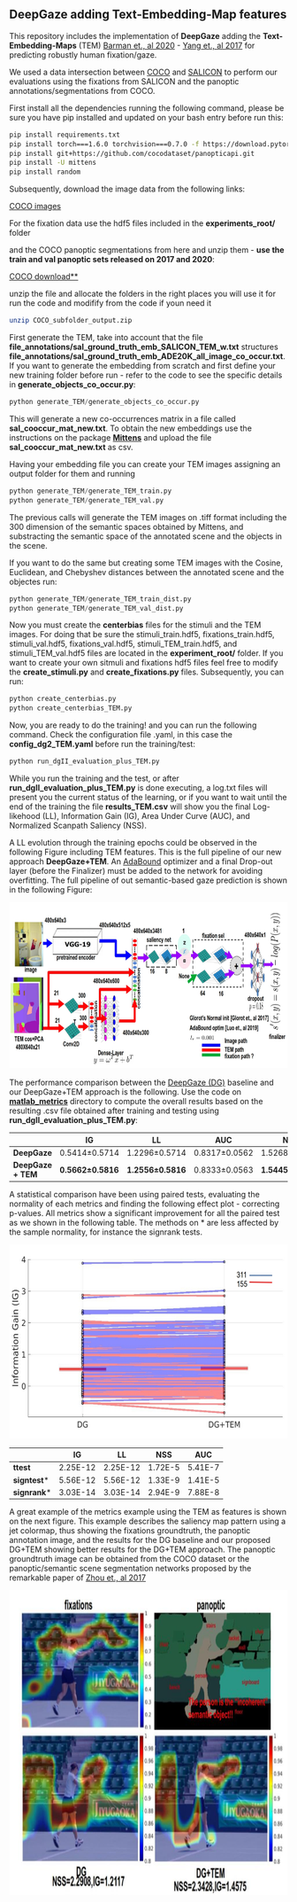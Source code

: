 ## DeepGaze adding Text-Embedding-Map features
This repository includes the implementation of **DeepGaze** adding the **Text-Embedding-Maps** (TEM) [Barman et., al 2020](https://arxiv.org/abs/2002.06144) - [Yang et., al 2017](https://openaccess.thecvf.com/content_cvpr_2017/html/Yang_Learning_to_Extract_CVPR_2017_paper.html) for predicting robustly human fixation/gaze.

We used a data intersection between [COCO](https://cocodataset.org/#home) and [SALICON](http://salicon.net/) to perform our evaluations using the fixations from SALICON and the panoptic annotations/segmentations from COCO.

First install all the dependencies running the following command, please be sure you have pip installed and updated on your bash entry before run this:
```bash
pip install requirements.txt
pip install torch===1.6.0 torchvision===0.7.0 -f https://download.pytorch.org/whl/torch_stable.html
pip install git+https://github.com/cocodataset/panopticapi.git
pip install -U mittens
pip install random
```
Subsequently, download the image data from the following links:

[COCO images](https://drive.google.com/u/0/uc?id=1RM4gXlSIic22HvYHaS5XOGmjcLDSUiUv&export=download)

For the fixation data use the hdf5 files included in the **experiments_root/** folder

and the COCO panoptic segmentations from here and unzip them - **use the train and val panoptic sets released on 2017 and 2020**:

[COCO download**](https://cocodataset.org/#download)


unzip the file and allocate the folders in the right places you will use it for run the code and modifify from the code if youn need it
```bash
unzip COCO_subfolder_output.zip
```
First generate the TEM, take into account that the file **file_annotations/sal_ground_truth_emb_SALICON_TEM_w.txt** structures **file_annotations/sal_ground_truth_emb_ADE20K_all_image_co_occur.txt**. If you want to generate the embedding from scratch and first define your new training folder before run - refer to the code to see the specific details in **generate_objects_co_occur.py**:
```python
python generate_TEM/generate_objects_co_occur.py
```
This will generate a new co-occurrences matrix in a file called **sal_cooccur_mat_new.txt**. To obtain the new embeddings use the instructions on the package **[Mittens](https://github.com/roamanalytics/mittens)** and upload the file **sal_cooccur_mat_new.txt** as csv.

Having your embedding file you can create your TEM images assigning an output folder for them and running

```python
python generate_TEM/generate_TEM_train.py
python generate_TEM/generate_TEM_val.py
```
The previous calls will generate the TEM images on .tiff format including the 300 dimension of the semantic spaces obtained by Mittens, and substracting the semantic space of the annotated scene and the objects in the scene. 

If you want to do the same but creating some TEM images with the Cosine, Euclidean, and Chebyshev distances between the annotated scene and the objectes run:
```python
python generate_TEM/generate_TEM_train_dist.py
python generate_TEM/generate_TEM_val_dist.py
```

Now you must create the **centerbias** files for the stimuli and the TEM images. For doing that be sure the stimuli_train.hdf5, fixations_train.hdf5, stimuli_val.hdf5, fixations_val.hdf5, stimuli_TEM_train.hdf5, and stimuli_TEM_val.hdf5 files are located in the **experiment_root/** folder. If you want to create your own sitmuli and fixations hdf5 files feel free to modify the **create_stimuli.py** and **create_fixations.py** files. Subsequently, you can run: 
```python
python create_centerbias.py
python create_centerbias_TEM.py
```
Now, you are ready to do the training! and you can run the following command. Check the configuration file .yaml, in this case the **config_dg2_TEM.yaml** before run the training/test:
```python
python run_dgII_evaluation_plus_TEM.py
```
While you run the training and the test, or after **run_dgII_evaluation_plus_TEM.py** is done executing, a log.txt files will present you the current status of the learning, or if you want to wait until the end of the training  the file **results_TEM.csv** will show you the final Log-likehood (LL), Information Gain (IG), Area Under Curve (AUC), and Normalized Scanpath Saliency (NSS).  

A LL evolution through the training epochs could be observed in the following Figure including TEM features. This is the full pipeline of our new approach **DeepGaze+TEM**. An [AdaBound](https://github.com/Luolc/AdaBound) optimizer and a final Drop-out layer (before the Finalizer) must be added to the network for avoiding overfitting. The full pipeline of out semantic-based gaze prediction is shown in the following Figure:

<img src="https://github.com/meiyor/DeepGaze-Text-Embedding-Map/blob/main/pipeline_def_new_no_scan.jpg" width="1100" height="300">

The performance comparison between the [DeepGaze (DG)](https://github.com/matthias-k/deepgaze_pytorch) baseline and our DeepGaze+TEM approach is the following. Use the code on [**matlab_metrics**](https://github.com/meiyor/DeepGaze-Text-Embedding-Map/tree/main/matlab_metrics) directory to compute the overall results based on the resulting .csv file obtained after training and testing using **run_dgII_evaluation_plus_TEM.py**:

|   | **IG** | **LL** | **AUC** | **NSS** | 
| ------------- | ------------- |  ------------- | ------------- |  ------------- |
| **DeepGaze**  | 0.5414±0.5714 | 1.2296±0.5714 | 0.8317±0.0562 | 1.5268±0.7245 |
| **DeepGaze + TEM**  | **0.5662±0.5816** | **1.2556±0.5816** | 0.8333±0.0563 | **1.5445±0.7661** | 

A statistical comparison have been using paired tests, evaluating the normality of each metrics and finding the following effect plot - correcting p-values.
All metrics show a significant improvement for all the paired test as we shown in the following table. The methods on * are less affected by the sample normality, for instance the signrank tests.

<img src="https://github.com/meiyor/DeepGaze-Text-Embedding-Map/blob/main/plot_effect_IG.jpg" width="750" height="350">

|   | **IG** | **LL** | **NSS** | **AUC** | 
| ------------- | ------------- |  ------------- | ------------- |  ------------- |
| **ttest**  | 2.25E-12 | 2.25E-12 | 1.72E-5 | 5.41E-7 |
| **signtest***  | 5.56E-12 | 5.56E-12 | 1.33E-9 | 1.41E-5 | 
| **signrank***  | 3.03E-14 | 3.03E-14 | 2.94E-9 | 7.88E-8 | 

A great example of the metrics example using the TEM as features is shown on the next figure. This example describes the saliency map pattern using a jet colormap, thus showing the fixations groundtruth, the panoptic annotation image, and the results for the DG baseline and our proposed DG+TEM showing better results for the DG+TEM approach. The panoptic groundtruth image can be obtained from the COCO dataset or the panoptic/semantic scene segmentation networks proposed by the remarkable paper of [Zhou et., al 2017](https://openaccess.thecvf.com/content_cvpr_2017/html/Zhou_Scene_Parsing_Through_CVPR_2017_paper.html) 

<img src="https://github.com/meiyor/DeepGaze-Text-Embedding-Map/blob/main/example_saliency_pattern.jpg" width="750" height="550">


